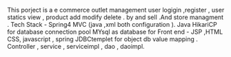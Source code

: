 This  porject is  a  e commerce outlet management user logigin ,register , user statics view , product add modify delete . by and   sell .And  store managment .
Tech Stack -  Spring4 MVC (java ,xml both  configuration ).
Java 
HikariCP for  database connection pool 
MYsql as database 
for Front end - JSP ,HTML CSS, javascript ,
spring JDBCtemplet  for object db value  mapping .
Controller , service , serviceimpl , dao , daoimpl.
